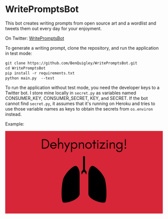 # WritePromptsBot

This bot creates writing prompts from open source art and a wordlist and
tweets them out every day for your enjoyment.

On Twitter: [WritePromptsBot](https://twitter.com/WritePromptsBot)

To generate a writing prompt, clone the repository, and run the application in
test mode:

    git clone https://github.com/BenQuigley/WritePromptsBot.git
    cd WritePromptsBot
    pip install -r requirements.txt
    python main.py  --test

To run the application without test mode, you need the developer keys to a
Twitter bot. I store mine locally in `secret.py` as variables named
CONSUMER_KEY, CONSUMER_SECRET, KEY, and SECRET. If the bot cannot find
`secret.py`, it assumes that it's running on Heroku and tries to use those
variable names as keys to obtain the secrets from `os.environ` instead.

Example:

![](example.png "Example")
